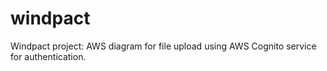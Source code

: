 # windpact
Windpact project: AWS diagram for file upload using AWS Cognito service for authentication.
